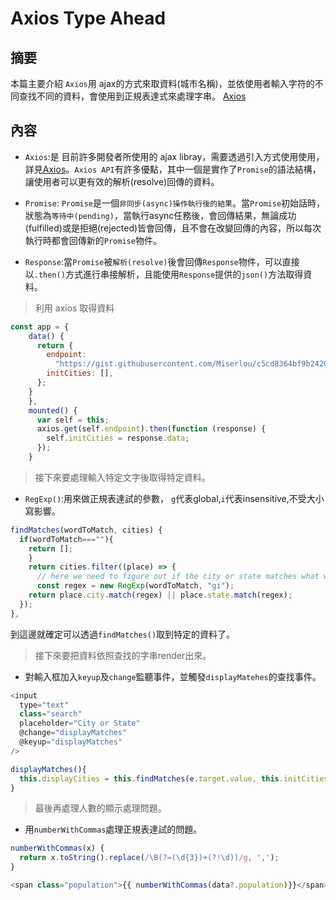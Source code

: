 #  Axios Type Ahead

## 摘要
本篇主要介紹 `Axios`用 ajax的方式來取資料(城市名稱)，並依使用者輸入字符的不同查找不同的資料，會使用到正規表達式來處理字串。
[Axios](https://github.com/axios/axios)

## 內容
- `Axios`:是 目前許多開發者所使用的 ajax libray，需要透過引入方式使用使用，詳見[Axios](https://github.com/axios/axios)。`Axios API`有許多優點，其中一個是實作了`Promise`的語法結構，讓使用者可以更有效的解析(resolve)回傳的資料。

- `Promise`: `Promise`是一個`非同步(async)操作執行後的結果`。當`Promise`初始話時，狀態為`等待中(pending)`，當執行async任務後，會回傳結果，無論成功(fulfilled)或是拒絕(rejected)皆會回傳，且不會在改變回傳的內容，所以每次執行時都會回傳新的`Promise`物件。

- `Response`:當`Promise`被`解析(resolve)`後會回傳`Response`物件，可以直接以`.then()`方式進行串接解析，且能使用`Response`提供的`json()`方法取得資料。 

>利用 axios 取得資料

```javascript
const app = {
    data() {
      return {
        endpoint:
          "https://gist.githubusercontent.com/Miserlou/c5cd8364bf9b2420bb29/raw/2bf258763cdddd704f8ffd3ea9a3e81d25e2c6f6/cities.json",
        initCities: [],
      };
    }
    },
    mounted() {
      var self = this;
      axios.get(self.endpoint).then(function (response) {
        self.initCities = response.data;
      });
    }
```

>接下來要處理輸入特定文字後取得特定資料。

- `RegExp()`:用來做正規表達試的參數， `g`代表global,`i`代表insensitive,不受大小寫影響。 

```javascript
findMatches(wordToMatch, cities) {
  if(wordToMatch===""){
    return [];
    }
    return cities.filter((place) => {
      // here we need to figure out if the city or state matches what was searched
      const regex = new RegExp(wordToMatch, "gi");
    return place.city.match(regex) || place.state.match(regex);
  });
},
```

到這邊就確定可以透過`findMatches()`取到特定的資料了。

> 接下來要把資料依照查找的字串render出來。

- 對輸入框加入`keyup`及`change`監聽事件，並觸發`displayMatehes`的查找事件。

```javascript
<input
  type="text"
  class="search"
  placeholder="City or State"
  @change="displayMatches"
  @keyup="displayMatches"
/>

displayMatches(){
  this.displayCities = this.findMatches(e.target.value, this.initCities);
}
```

> 最後再處理人數的顯示處理問題。

- 用`numberWithCommas`處理正規表達試的問題。

```javascript
numberWithCommas(x) {
  return x.toString().replace(/\B(?=(\d{3})+(?!\d))/g, ',');
}

<span class="population">{{ numberWithCommas(data?.population)}}</span>
```
